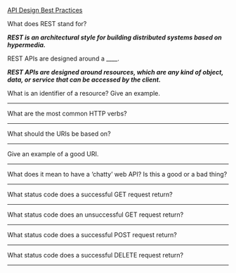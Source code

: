 [API Design Best Practices](https://learn.microsoft.com/en-us/azure/architecture/best-practices/api-design)

What does REST stand for?

***REST is an architectural style for building distributed systems based on hypermedia.***

REST APIs are designed around a ____.

***REST APIs are designed around resources, which are any kind of object, data, or service that can be accessed by the client.***

What is an identifier of a resource? Give an example.

******

What are the most common HTTP verbs?

******

What should the URIs be based on?

******

Give an example of a good URI.

******

What does it mean to have a ‘chatty’ web API? Is this a good or a bad thing?

******

What status code does a successful GET request return?

******

What status code does an unsuccessful GET request return?

******

What status code does a successful POST request return?

******

What status code does a successful DELETE request return?

******
